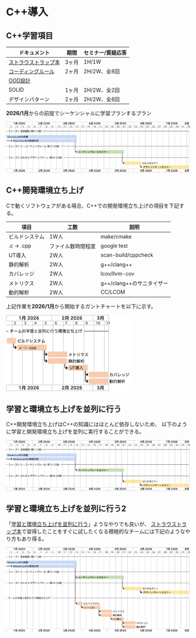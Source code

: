 # C++導入

## C++学習項目

| ドキュメント                    | 期間  | セミナー/質疑応答 |
|---------------------------------|-------|-------------------|
| [ストラウストラップ本](---)     | 3ヶ月 | 1H/1W             |
| [コーディングルール](---)       | 2ヶ月 | 2H/2W、全8回      |
| [OOD設計](---)                  |       |                   |
| SOLID                           | 1ヶ月 | 2H/2W、全2回      |
| デザインパターン                | 2ヶ月 | 2H/2W、全8回      |


**2026/1月**からの前提でシーケンシャルに学習プランするプラン

![WBS](plant_uml/cpp_learning_gantt.png)


## C++開発環境立ち上げ
Cで動くソフトウェアがある場合、C++での開発環境立ち上げの項目を下記する。

| 項目          |工数               |説明                     
| ------------- |-------------------|-------------------------
|ビルドシステム |1W人               |make/cmake               
| .c -> .cpp    |ファイル数時間程度 |google test              
| UT導入        |2W人               |scan-build/cppcheck      
| 静的解析      |2W人               |g++/clang++|              
| カバレッジ    |2W人               |lcov/llvm-cov            
| メトリクス    |2W人               |g++/clang++のサニタイザー
| 動的解析      |2W人               |CC/LCOM                  
               
上記作業を**2026/1月**から開始するガントチャートを以下に示す。

![WBS](plant_uml/launch_env.png)


## 学習と環境立ち上げを並列に行う

C++開発環境立ち上げはC++の知識にはほとんど依存しないため、
以下のように学習と開発環境立ち上げを並列に実行することができる。

![WBS](plant_uml/cpp_learning_gantt_para.png)

## 学習と環境立ち上げを並列に行う2
「[学習と環境立ち上げを並列に行う](---)」ようなやりでも良いが、
[ストラウストラップ本](---)で習得したことをすぐに試したくなる積極的なチームには下記のようなやり方もあり得る。

![WBS](plant_uml/cpp_learning_gantt_para2.png)


